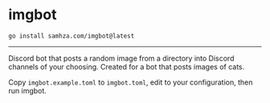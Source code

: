 # imgbot
`go install samhza.com/imgbot@latest`

---
Discord bot that posts a random image from a directory into Discord channels of
your choosing. Created for a bot that posts images of cats.

Copy `imgbot.example.toml` to `imgbot.toml`, edit to your configuration, then
run imgbot.
